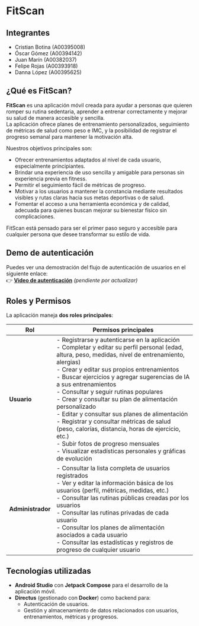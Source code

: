 # FitScan

## Integrantes

- Cristian Botina (A00395008)  
- Óscar Gómez (A00394142)  
- Juan Marín (A00382037)  
- Felipe Rojas (A00393918)  
- Danna López (A00395625)

## ¿Qué es FitScan?

**FitScan** es una aplicación móvil creada para ayudar a personas que quieren romper su rutina sedentaria, aprender a entrenar correctamente y mejorar su salud de manera accesible y sencilla.  
La aplicación ofrece planes de entrenamiento personalizados, seguimiento de métricas de salud como peso e IMC, y la posibilidad de registrar el progreso semanal para mantener la motivación alta.

Nuestros objetivos principales son:
- Ofrecer entrenamientos adaptados al nivel de cada usuario, especialmente principiantes.
- Brindar una experiencia de uso sencilla y amigable para personas sin experiencia previa en fitness.
- Permitir el seguimiento fácil de métricas de progreso.
- Motivar a los usuarios a mantener la constancia mediante resultados visibles y rutas claras hacia sus metas deportivas o de salud.
- Fomentar el acceso a una herramienta económica y de calidad, adecuada para quienes buscan mejorar su bienestar físico sin complicaciones.

FitScan está pensado para ser el primer paso seguro y accesible para cualquier persona que desee transformar su estilo de vida.

## Demo de autenticación

Puedes ver una demostración del flujo de autenticación de usuarios en el siguiente enlace:  
👉 **[Video de autenticación](LINK_DEL_VIDEO)** *(pendiente por actualizar)*

## Roles y Permisos

La aplicación maneja **dos roles principales**:

| Rol               | Permisos principales                                                                                                                                                                |
|-------------------|-------------------------------------------------------------------------------------------------------------------------------------------------------------------------------------|
| **Usuario**        | - Registrarse y autenticarse en la aplicación<br>- Completar y editar su perfil personal (edad, altura, peso, medidas, nivel de entrenamiento, alergias)<br>- Crear y editar sus propios entrenamientos<br>- Buscar ejercicios y agregar sugerencias de IA a sus entrenamientos<br>- Consultar y seguir rutinas populares<br>- Crear y consultar su plan de alimentación personalizado<br>- Editar y consultar sus planes de alimentación<br>- Registrar y consultar métricas de salud (peso, calorías, distancia, horas de ejercicio, etc.)<br>- Subir fotos de progreso mensuales<br>- Visualizar estadísticas personales y gráficas de evolución |
| **Administrador** | - Consultar la lista completa de usuarios registrados<br>- Ver y editar la información básica de los usuarios (perfil, métricas, medidas, etc.)<br>- Consultar las rutinas públicas creadas por los usuarios<br>- Consultar las rutinas privadas de cada usuario<br>- Consultar los planes de alimentación asociados a cada usuario<br>- Consultar las estadísticas y registros de progreso de cualquier usuario |

## Tecnologías utilizadas

- **Android Studio** con **Jetpack Compose** para el desarrollo de la aplicación móvil.
- **Directus** (gestionado con **Docker**) como backend para:
  - Autenticación de usuarios.
  - Gestión y almacenamiento de datos relacionados con usuarios, entrenamientos, métricas y progresos.
